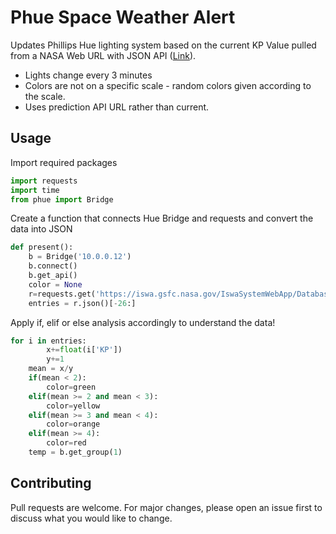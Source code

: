 # Phue Space Weather Alert
Updates Phillips Hue lighting system based on the current KP Value pulled from a NASA Web URL with JSON API ([Link](https://iswa.gsfc.nasa.gov/IswaSystemWebApp/DatabaseDataStreamServlet?format=JSON&resource=CCMC-PREDICTED_KP&quantity=KP&duration=1)).

   - Lights change every 3 minutes
   - Colors are not on a specific scale - random colors given according to the scale.
   - Uses prediction API URL rather than current.

## Usage
Import required packages
```python
import requests
import time
from phue import Bridge
```

Create a function that connects Hue Bridge and requests and convert the data into JSON
```python
def present():
	b = Bridge('10.0.0.12')
	b.connect()
	b.get_api()
	color = None
	r=requests.get('https://iswa.gsfc.nasa.gov/IswaSystemWebApp/DatabaseDataStreamServlet?format=JSON&resource=CCMC-PREDICTED_KP&quantity=KP&duration=1')
	entries = r.json()[-26:]
```

Apply if, elif or else analysis accordingly to understand the data!
```python
for i in entries:
		x+=float(i['KP'])
		y+=1
	mean = x/y
	if(mean < 2):
		color=green
	elif(mean >= 2 and mean < 3):
		color=yellow
	elif(mean >= 3 and mean < 4):
		color=orange
	elif(mean >= 4):
		color=red
	temp = b.get_group(1)
```


## Contributing
Pull requests are welcome. For major changes, please open an issue first to discuss what you would like to change.
